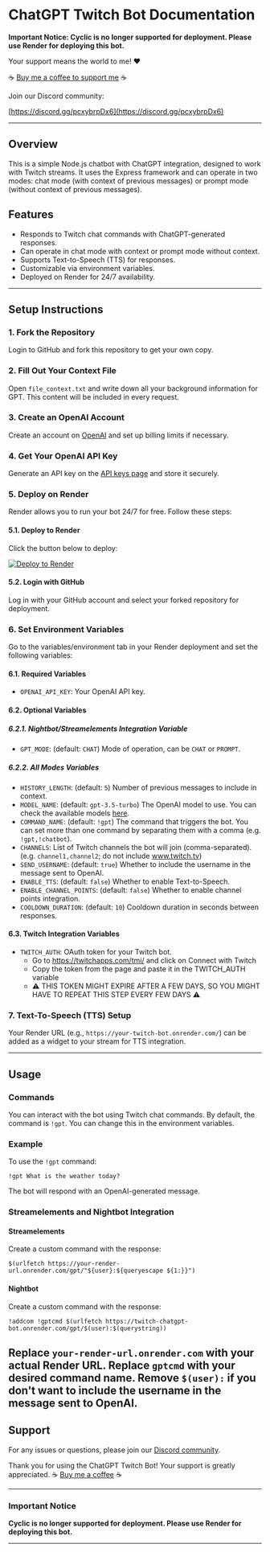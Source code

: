# ChatGPT Twitch Bot Documentation

**Important Notice: Cyclic is no longer supported for deployment. Please use Render for deploying this bot.**

Your support means the world to me! ❤️

☕ [Buy me a coffee to support me](https://www.buymeacoffee.com/osetinhas) ☕

Join our Discord community:

[https://discord.gg/pcxybrpDx6](https://discord.gg/pcxybrpDx6)

---

## Overview

This is a simple Node.js chatbot with ChatGPT integration, designed to work with Twitch streams. It uses the Express framework and can operate in two modes: chat mode (with context of previous messages) or prompt mode (without context of previous messages).

## Features

- Responds to Twitch chat commands with ChatGPT-generated responses.
- Can operate in chat mode with context or prompt mode without context.
- Supports Text-to-Speech (TTS) for responses.
- Customizable via environment variables.
- Deployed on Render for 24/7 availability.

---

## Setup Instructions

### 1. Fork the Repository

Login to GitHub and fork this repository to get your own copy.

### 2. Fill Out Your Context File

Open `file_context.txt` and write down all your background information for GPT. This content will be included in every request.

### 3. Create an OpenAI Account

Create an account on [OpenAI](https://platform.openai.com) and set up billing limits if necessary.

### 4. Get Your OpenAI API Key

Generate an API key on the [API keys page](https://platform.openai.com/account/api-keys) and store it securely.

### 5. Deploy on Render

Render allows you to run your bot 24/7 for free. Follow these steps:

#### 5.1. Deploy to Render

Click the button below to deploy:

[![Deploy to Render](https://render.com/images/deploy-to-render-button.svg)](https://render.com/deploy)

#### 5.2. Login with GitHub

Log in with your GitHub account and select your forked repository for deployment.

### 6. Set Environment Variables

Go to the variables/environment tab in your Render deployment and set the following variables:

#### 6.1. Required Variables

- `OPENAI_API_KEY`: Your OpenAI API key.

#### 6.2. Optional Variables

##### 6.2.1. Nightbot/Streamelements Integration Variable
- `GPT_MODE`: (default: `CHAT`) Mode of operation, can be `CHAT` or `PROMPT`.

##### 6.2.2. All Modes Variables
- `HISTORY_LENGTH`: (default: `5`) Number of previous messages to include in context.
- `MODEL_NAME`: (default: `gpt-3.5-turbo`) The OpenAI model to use. You can check the available models [here](https://platform.openai.com/docs/models/). 
- `COMMAND_NAME`: (default: `!gpt`) The command that triggers the bot. You can set more than one command by separating them with a comma (e.g. `!gpt,!chatbot`).
- `CHANNELS`: List of Twitch channels the bot will join (comma-separated). (e.g. `channel1,channel2`; do not include www.twitch.tv)
- `SEND_USERNAME`: (default: `true`) Whether to include the username in the message sent to OpenAI.
- `ENABLE_TTS`: (default: `false`) Whether to enable Text-to-Speech.
- `ENABLE_CHANNEL_POINTS`: (default: `false`) Whether to enable channel points integration.
- `COOLDOWN_DURATION`: (default: `10`) Cooldown duration in seconds between responses.

#### 6.3. Twitch Integration Variables

- `TWITCH_AUTH`: OAuth token for your Twitch bot.
  - Go to https://twitchapps.com/tmi/ and click on Connect with Twitch
  - Copy the token from the page and paste it in the TWITCH_AUTH variable  
  - ⚠️ THIS TOKEN MIGHT EXPIRE AFTER A FEW DAYS, SO YOU MIGHT HAVE TO REPEAT THIS STEP EVERY FEW DAYS ⚠️

### 7. Text-To-Speech (TTS) Setup

Your Render URL (e.g., `https://your-twitch-bot.onrender.com/`) can be added as a widget to your stream for TTS integration.

---

## Usage

### Commands

You can interact with the bot using Twitch chat commands. By default, the command is `!gpt`. You can change this in the environment variables.

### Example

To use the `!gpt` command:

```twitch
!gpt What is the weather today?
```

The bot will respond with an OpenAI-generated message.

### Streamelements and Nightbot Integration

#### Streamelements

Create a custom command with the response:

```twitch
$(urlfetch https://your-render-url.onrender.com/gpt/"${user}:${queryescape ${1:}}")
```

#### Nightbot

Create a custom command with the response:

```twitch
!addcom !gptcmd $(urlfetch https://twitch-chatgpt-bot.onrender.com/gpt/$(user):$(querystring))
```

Replace `your-render-url.onrender.com` with your actual Render URL.
Replace `gptcmd` with your desired command name.
Remove `$(user):` if you don't want to include the username in the message sent to OpenAI.
---

## Support

For any issues or questions, please join our [Discord community](https://discord.gg/pcxybrpDx6).

Thank you for using the ChatGPT Twitch Bot! Your support is greatly appreciated. ☕ [Buy me a coffee](https://www.buymeacoffee.com/osetinhas) ☕

---

### Important Notice

**Cyclic is no longer supported for deployment. Please use Render for deploying this bot.**

---

